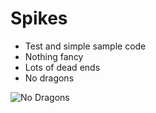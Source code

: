 Spikes
======

* Test and simple sample code
* Nothing fancy
* Lots of dead ends
* No dragons

![No Dragons](http://th04.deviantart.net/fs70/200H/i/2011/027/f/2/no_dragons_logo_by_davidenorton-d31yu6t.png)

